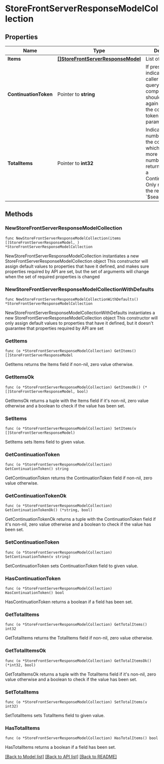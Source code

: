 # StoreFrontServerResponseModelCollection

## Properties

Name | Type | Description | Notes
------------ | ------------- | ------------- | -------------
**Items** | [**[]StoreFrontServerResponseModel**](StoreFrontServerResponseModel.md) | List of items. | 
**ContinuationToken** | Pointer to **string** | If present, indicates to the caller that the query was not complete, and they should call the API again specifying the continuation token as a query parameter. | [optional] 
**TotalItems** | Pointer to **int32** | Indicates the total number of items in the collection, which may be more than the number of Items returned, if there is a ContinuationToken.  Only returned in the response to &#x60;$search&#x60; APIs. | [optional] 

## Methods

### NewStoreFrontServerResponseModelCollection

`func NewStoreFrontServerResponseModelCollection(items []StoreFrontServerResponseModel, ) *StoreFrontServerResponseModelCollection`

NewStoreFrontServerResponseModelCollection instantiates a new StoreFrontServerResponseModelCollection object
This constructor will assign default values to properties that have it defined,
and makes sure properties required by API are set, but the set of arguments
will change when the set of required properties is changed

### NewStoreFrontServerResponseModelCollectionWithDefaults

`func NewStoreFrontServerResponseModelCollectionWithDefaults() *StoreFrontServerResponseModelCollection`

NewStoreFrontServerResponseModelCollectionWithDefaults instantiates a new StoreFrontServerResponseModelCollection object
This constructor will only assign default values to properties that have it defined,
but it doesn't guarantee that properties required by API are set

### GetItems

`func (o *StoreFrontServerResponseModelCollection) GetItems() []StoreFrontServerResponseModel`

GetItems returns the Items field if non-nil, zero value otherwise.

### GetItemsOk

`func (o *StoreFrontServerResponseModelCollection) GetItemsOk() (*[]StoreFrontServerResponseModel, bool)`

GetItemsOk returns a tuple with the Items field if it's non-nil, zero value otherwise
and a boolean to check if the value has been set.

### SetItems

`func (o *StoreFrontServerResponseModelCollection) SetItems(v []StoreFrontServerResponseModel)`

SetItems sets Items field to given value.


### GetContinuationToken

`func (o *StoreFrontServerResponseModelCollection) GetContinuationToken() string`

GetContinuationToken returns the ContinuationToken field if non-nil, zero value otherwise.

### GetContinuationTokenOk

`func (o *StoreFrontServerResponseModelCollection) GetContinuationTokenOk() (*string, bool)`

GetContinuationTokenOk returns a tuple with the ContinuationToken field if it's non-nil, zero value otherwise
and a boolean to check if the value has been set.

### SetContinuationToken

`func (o *StoreFrontServerResponseModelCollection) SetContinuationToken(v string)`

SetContinuationToken sets ContinuationToken field to given value.

### HasContinuationToken

`func (o *StoreFrontServerResponseModelCollection) HasContinuationToken() bool`

HasContinuationToken returns a boolean if a field has been set.

### GetTotalItems

`func (o *StoreFrontServerResponseModelCollection) GetTotalItems() int32`

GetTotalItems returns the TotalItems field if non-nil, zero value otherwise.

### GetTotalItemsOk

`func (o *StoreFrontServerResponseModelCollection) GetTotalItemsOk() (*int32, bool)`

GetTotalItemsOk returns a tuple with the TotalItems field if it's non-nil, zero value otherwise
and a boolean to check if the value has been set.

### SetTotalItems

`func (o *StoreFrontServerResponseModelCollection) SetTotalItems(v int32)`

SetTotalItems sets TotalItems field to given value.

### HasTotalItems

`func (o *StoreFrontServerResponseModelCollection) HasTotalItems() bool`

HasTotalItems returns a boolean if a field has been set.


[[Back to Model list]](../README.md#documentation-for-models) [[Back to API list]](../README.md#documentation-for-api-endpoints) [[Back to README]](../README.md)


